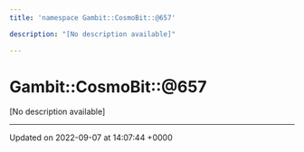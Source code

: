 ```yaml
---
title: 'namespace Gambit::CosmoBit::@657'

description: "[No description available]"

---
```


# Gambit::CosmoBit::@657

[No description available]






-------------------------------

Updated on 2022-09-07 at 14:07:44 +0000